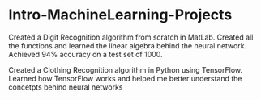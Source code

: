 # Intro-MachineLearning-Projects
Created a Digit Recognition algorithm from scratch in MatLab. Created all the functions and learned the linear algebra behind the neural network. Achieved 94% accuracy on a test set of 1000. 

Created a Clothing Recognition algorithm in Python using TensorFlow. Learned how TensorFlow works and helped me better understand the concetpts behind neural networks
